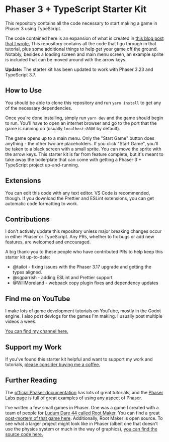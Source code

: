 # Phaser 3 + TypeScript Starter Kit

This repository contains all the code necessary to start making a game in Phaser 3 using TypeScript.

The code contained here is an expansion of what is created in [this blog post that I wrote.](https://spin.atomicobject.com/2019/07/13/phaser-3-typescript-tutorial/)
This repository contains all the code that I go through in that tutorial, plus some additional things to help get your game off the ground. Notably, besides a loading screen and main menu screen, an example sprite is included that can be moved around with the arrow keys.

**Update:** The starter kit has been updated to work with Phaser 3.23 and TypeScript 3.7.

## How to Use

You should be able to clone this repository and run `yarn install` to get any of the necessary dependencies.

Once you're done installing, simply run `yarn dev` and the game should begin to run. You'll have to open an internet browser and go to the port that the game is running on (usually `localhost:8080` by default).

The game opens up to a main menu. Only the "Start Game" button does anything - the other two are placeholders. If you click "Start Game", you'll be taken to a black screen with a small sprite. You can move the sprite with the arrow keys. This starter kit is far from feature complete, but it's meant to take away the boilerplate that can come with getting a Phaser 3 + TypeScript project up-and-running.

## Extensions

You can edit this code with any text editor. VS Code is recommended, though. If you download the Prettier and ESLint extensions, you can get automatic code formatting to work.

## Contributions

I don't actively update this repository unless major breaking changes occur in either Phaser or TypeScript. Any PRs, whether to fix bugs or add new features, are welcomed and encouraged.

A big thank-you to these people who have contributed PRs to help keep this starter kit up-to-date:
 - @tailot - fixing issues with the Phaser 3.17 upgrade and getting the types aligned.
 - @sgparrish - adding ESLint and Prettier support
 - @WillMoreland - webpack copy plugin fixes and dependency updates
 
 ## Find me on YouTube
 
I make lots of game development tutorials on YouTube, mostly in the Godot engine.
I also post devlogs for the games I'm making. I usually post multiple videos a week.

[You can find my channel here.](https://www.youtube.com/channel/UCLzFt-NdfCm8WFKTyqD0yJw)

## Support my Work

If you've found this starter kit helpful and want to support my work and tutorials, [please consider buying me a coffee.](https://www.buymeacoffee.com/jmbiv)
 
## Further Reading

The [official Phaser documentation](https://phaser.io/learn) has lots of great tutorials, and the [Phaser Labs page](https://labs.phaser.io/) is full of great examples of using any aspect of Phaser.

I've written a few small games in Phaser. One was a game I created with a team of people for [Ludum Dare 44 called Root Maker](https://ldjam.com/events/ludum-dare/44/root-maker). You can find a great [post-mortem of that game here](https://spin.atomicobject.com/2019/05/11/ludum-dare-44/).
Additionally, Root Maker is open source. To see what a larger project might look like in Phaser (albeit one that doesn't use the physics system or much in the way of graphics), [you can find the source code here.](https://github.com/josephmbustamante/Root-Maker)
